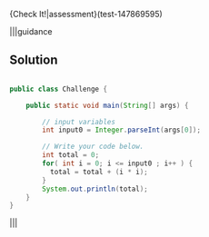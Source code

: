 {Check It!|assessment}(test-147869595)

|||guidance
## Solution
```java

public class Challenge {

    public static void main(String[] args) {

        // input variables
        int input0 = Integer.parseInt(args[0]);

        // Write your code below.
        int total = 0;
        for( int i = 0; i <= input0 ; i++ ) {
          total = total + (i * i);
        }
        System.out.println(total);
    }
}

```
|||
